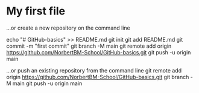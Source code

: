 # My first file

…or create a new repository on the command line

echo "# GitHub-basics" >> README.md
git init
git add README.md
git commit -m "first commit"
git branch -M main
git remote add origin https://github.com/NorbertBM-School/GitHub-basics.git
git push -u origin main

…or push an existing repository from the command line
git remote add origin https://github.com/NorbertBM-School/GitHub-basics.git
git branch -M main
git push -u origin main
